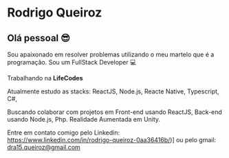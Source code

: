 # Rodrigo Queiroz

## Olá pessoal 😎

Sou apaixonado em resolver problemas utilizando o meu martelo que é a programação.
Sou um FullStack Developer 💻

Trabalhando na **LifeCodes**

Atualmente estudo as stacks: ReactJS, Node.js, Reacte Native, Typescript, C#, 

Buscando colaborar com projetos em Front-end usando ReactJS, Back-end usando Node.js, Php. Realidade Aumentada em Unity.

Entre em contato comigo pelo Linkedin: https://www.linkedin.com/in/rodrigo-queiroz-0aa36416b/)] ou pelo gmail: dra15.queiroz@gmail.com

<!--
**rodrigo-queiroz/rodrigo-queiroz** is a ✨ _special_ ✨ repository because its `README.md` (this file) appears on your GitHub profile.

Here are some ideas to get you started:

- 🔭 I’m currently working on ...
- 🌱 I’m currently learning ...
- 👯 I’m looking to collaborate on ...
- 🤔 I’m looking for help with ...
- 💬 Ask me about ...
- 📫 How to reach me: ...
- 😄 Pronouns: ...
- ⚡ Fun fact: ...
-->
